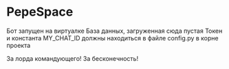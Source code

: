 # PepeSpace
Бот запущен на виртуалке
База данных, загруженная сюда пустая
Токен и константа MY_CHAT_ID должны находиться в файле config.py в корне проекта

За лорда командующего!
За бесконечность!
